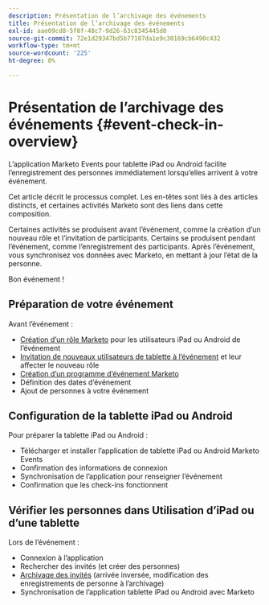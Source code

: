 ```yaml
---
description: Présentation de l’archivage des événements
title: Présentation de l’archivage des événements
exl-id: aae09cd8-5f8f-48c7-9d26-63c8345445d0
source-git-commit: 72e1d29347bd5b77107da1e9c30169cb6490c432
workflow-type: tm+mt
source-wordcount: '225'
ht-degree: 0%

---
```


# Présentation de l’archivage des événements {#event-check-in-overview}

L’application Marketo Events pour tablette iPad ou Android facilite l’enregistrement des personnes immédiatement lorsqu’elles arrivent à votre événement.

Cet article décrit le processus complet. Les en-têtes sont liés à des articles distincts, et certaines activités Marketo sont des liens dans cette composition.

Certaines activités se produisent avant l’événement, comme la création d’un nouveau rôle et l’invitation de participants. Certains se produisent pendant l’événement, comme l’enregistrement des participants. Après l’événement, vous synchronisez vos données avec Marketo, en mettant à jour l’état de la personne.

Bon événement !

## Préparation de votre événement

Avant l’événement :

* [Création d’un rôle Marketo](/help/marketo/product-docs/core-marketo-concepts/mobile-apps/event-check-in/grant-users-access-to-the-check-in-app.md) pour les utilisateurs iPad ou Android de l’événement
* [Invitation de nouveaux utilisateurs de tablette à l’événement](/help/marketo/product-docs/core-marketo-concepts/mobile-apps/event-check-in/grant-users-access-to-the-check-in-app.md) et leur affecter le nouveau rôle
* [Création d’un programme d’événement Marketo](/help/marketo/product-docs/demand-generation/events/understanding-events/create-a-new-event-program.md)
* Définition des dates d’événement
* Ajout de personnes à votre événement

## Configuration de la tablette iPad ou Android

Pour préparer la tablette iPad ou Android :

* Télécharger et installer l’application de tablette iPad ou Android Marketo Events
* Confirmation des informations de connexion
* Synchronisation de l’application pour renseigner l’événement
* Confirmation que les check-ins fonctionnent

## Vérifier les personnes dans Utilisation d’iPad ou d’une tablette

Lors de l’événement :

* Connexion à l’application
* Rechercher des invités (et créer des personnes)
* [Archivage des invités](/help/marketo/product-docs/core-marketo-concepts/mobile-apps/event-check-in/check-people-into-your-event-from-your-tablet.md) (arrivée inversée, modification des enregistrements de personne à l’archivage)
* Synchronisation de l’application tablette iPad ou Android avec Marketo
